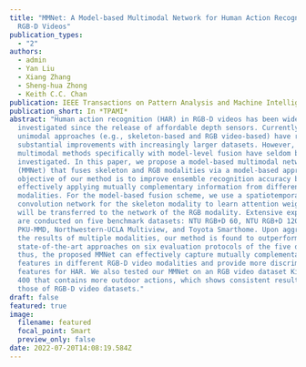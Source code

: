 ```yaml
---
title: "MMNet: A Model-based Multimodal Network for Human Action Recognition in
  RGB-D Videos"
publication_types:
  - "2"
authors:
  - admin
  - Yan Liu
  - Xiang Zhang
  - Sheng-hua Zhong
  - Keith C.C. Chan
publication: IEEE Transactions on Pattern Analysis and Machine Intelligence
publication_short: In *TPAMI*
abstract: "Human action recognition (HAR) in RGB-D videos has been widely
  investigated since the release of affordable depth sensors. Currently,
  unimodal approaches (e.g., skeleton-based and RGB video-based) have realized
  substantial improvements with increasingly larger datasets. However,
  multimodal methods specifically with model-level fusion have seldom been
  investigated. In this paper, we propose a model-based multimodal network
  (MMNet) that fuses skeleton and RGB modalities via a model-based approach. The
  objective of our method is to improve ensemble recognition accuracy by
  effectively applying mutually complementary information from different data
  modalities. For the model-based fusion scheme, we use a spatiotemporal graph
  convolution network for the skeleton modality to learn attention weights that
  will be transferred to the network of the RGB modality. Extensive experiments
  are conducted on five benchmark datasets: NTU RGB+D 60, NTU RGB+D 120,
  PKU-MMD, Northwestern-UCLA Multiview, and Toyota Smarthome. Upon aggregating
  the results of multiple modalities, our method is found to outperform
  state-of-the-art approaches on six evaluation protocols of the five datasets;
  thus, the proposed MMNet can effectively capture mutually complementary
  features in different RGB-D video modalities and provide more discriminative
  features for HAR. We also tested our MMNet on an RGB video dataset Kinetics
  400 that contains more outdoor actions, which shows consistent results with
  those of RGB-D video datasets."
draft: false
featured: true
image:
  filename: featured
  focal_point: Smart
  preview_only: false
date: 2022-07-20T14:08:19.584Z
---
```

